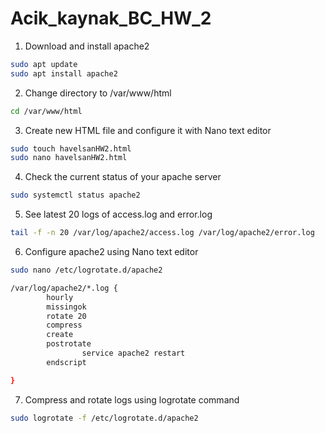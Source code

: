 # Acik_kaynak_BC_HW_2
1) Download and install apache2

```bash
sudo apt update
sudo apt install apache2
```
2) Change directory to /var/www/html

```bash
cd /var/www/html
```

3) Create new HTML file and configure it with Nano text editor

```bash
sudo touch havelsanHW2.html
sudo nano havelsanHW2.html
```
4) Check the current status of your apache server

```bash
sudo systemctl status apache2	
```
5) See latest 20 logs of access.log and error.log

```bash
tail -f -n 20 /var/log/apache2/access.log /var/log/apache2/error.log
```
6) Configure apache2 using Nano text editor

```bash
sudo nano /etc/logrotate.d/apache2
```
```bash
/var/log/apache2/*.log {
        hourly
        missingok
        rotate 20
        compress
        create
        postrotate
                service apache2 restart
        endscript

}
```
7) Compress and rotate logs using logrotate command

```bash
sudo logrotate -f /etc/logrotate.d/apache2
```

